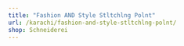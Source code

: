 ```yaml
---
title: "Fashion AND Style Stltchlng Polnt"
url: /karachi/fashion-and-style-stltchlng-polnt/
shop: Schneiderei
---
```

